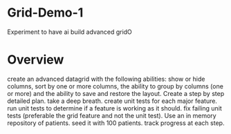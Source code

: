 # Grid-Demo-1
Experiment to have ai build advanced gridO

# Overview 
create an advanced datagrid with the following abilities: show or hide columns, sort by one or more columns, the ability to group by columns (one or more) and the ability to save and restore the layout. Create a step by step detailed plan. take a deep breath. create unit tests for each major feature. run unit tests to determine if a feature is working as it should. fix failing unit tests (preferable the grid feature and not the unit test). Use an in memory repository of patients. seed it with 100 patients. track progress at each step.

